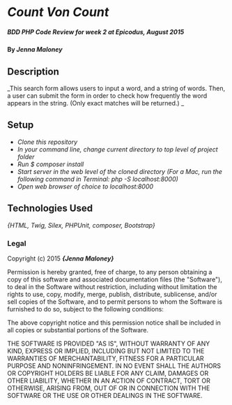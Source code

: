 # _Count Von Count_

##### _BDD PHP Code Review for week 2 at Epicodus, August 2015_

#### By _**Jenna Maloney**_

## Description

_This search form allows users to input a word, and a string of words. Then, a user can submit the form in order to check how frequently the word appears in the string. (Only exact matches will be returned.) _

## Setup

* _Clone this repository_
* _In your command line, change current directory to top level of project folder_
* _Run $ composer install_
* _Start server in the web level of the cloned directory (For a Mac, run the following command in Terminal: php -S localhost:8000)_
* _Open web browser of choice to localhost:8000_


## Technologies Used

_{HTML, Twig, Silex, PHPUnit, composer, Bootstrap}_

### Legal

Copyright (c) 2015 **_{Jenna Maloney}_**


Permission is hereby granted, free of charge, to any person obtaining a copy
of this software and associated documentation files (the "Software"), to deal
in the Software without restriction, including without limitation the rights
to use, copy, modify, merge, publish, distribute, sublicense, and/or sell
copies of the Software, and to permit persons to whom the Software is
furnished to do so, subject to the following conditions:

The above copyright notice and this permission notice shall be included in
all copies or substantial portions of the Software.

THE SOFTWARE IS PROVIDED "AS IS", WITHOUT WARRANTY OF ANY KIND, EXPRESS OR
IMPLIED, INCLUDING BUT NOT LIMITED TO THE WARRANTIES OF MERCHANTABILITY,
FITNESS FOR A PARTICULAR PURPOSE AND NONINFRINGEMENT. IN NO EVENT SHALL THE
AUTHORS OR COPYRIGHT HOLDERS BE LIABLE FOR ANY CLAIM, DAMAGES OR OTHER
LIABILITY, WHETHER IN AN ACTION OF CONTRACT, TORT OR OTHERWISE, ARISING FROM,
OUT OF OR IN CONNECTION WITH THE SOFTWARE OR THE USE OR OTHER DEALINGS IN
THE SOFTWARE.
